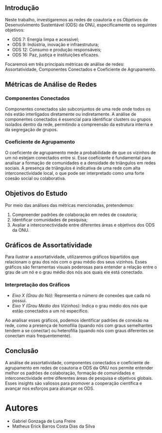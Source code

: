 ## Introdução

Neste trabalho, investigaremos as redes de coautoria e os Objetivos de Desenvolvimento Sustentável (ODS) da ONU, especificamente os seguintes objetivos:

- ODS 7: Energia limpa e acessível;
- ODS 9: Indústria, inovação e infraestrutura;
- ODS 12: Consumo e produção responsáveis;
- ODS 16: Paz, justiça e instituições eficazes.

Focaremos em três principais métricas de análise de redes: Assortatividade, Componentes Conectados e Coeficiente de Agrupamento.

## Métricas de Análise de Redes

### Componentes Conectados

Componentes conectados são subconjuntos de uma rede onde todos os nós estão interligados diretamente ou indiretamente. A análise de componentes conectados é essencial para identificar clusters ou grupos isolados dentro da rede, permitindo a compreensão da estrutura interna e da segregação de grupos.

### Coeficiente de Agrupamento

O coeficiente de agrupamento mede a probabilidade de que os vizinhos de um nó estejam conectados entre si. Esse coeficiente é fundamental para analisar a formação de comunidades e a densidade de triângulos em redes sociais. A presença de triângulos é indicativa de uma rede com alta interconectividade local, o que pode ser interpretado como uma forte coesão social ou colaborativa.

## Objetivos do Estudo

Por meio das análises das métricas mencionadas, pretendemos:

1. Compreender padrões de colaboração em redes de coautoria;
2. Identificar comunidades de pesquisa;
3. Avaliar a interconectividade entre diferentes áreas e objetivos dos ODS da ONU.

## Gráficos de Assortatividade

Para ilustrar a assortatividade, utilizaremos gráficos bipartidos que relacionam o grau dos nós com o grau médio dos seus vizinhos. Esses gráficos são ferramentas visuais poderosas para entender a relação entre o grau de um nó e o grau médio dos nós aos quais ele está conectado.

### Interpretação dos Gráficos

- *Eixo X (Grau do Nó):* Representa o número de conexões que cada nó possui.
- *Eixo Y (Grau Médio dos Vizinhos):* Indica o grau médio dos nós que estão conectados a um nó específico.

Ao analisar esses gráficos, podemos identificar padrões de conexão na rede, como a presença de homofilia (quando nós com graus semelhantes tendem a se conectar) ou heterofilia (quando nós com graus diferentes se conectam mais frequentemente).

## Conclusão

A análise de assortatividade, componentes conectados e coeficiente de agrupamento em redes de coautoria e ODS da ONU nos permite entender melhor os padrões de colaboração, formação de comunidades e interconectividade entre diferentes áreas de pesquisa e objetivos globais. Esses insights são valiosos para promover a cooperação científica e avançar nos esforços para alcançar os ODS.

# Autores
- Gabriel Gonzaga de Luna Freire
- Matheus Erick Barros Costa Dias da Silva